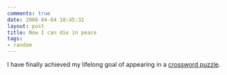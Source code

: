 ```yaml
---
comments: true
date: 2008-04-04 10:45:32
layout: post
title: Now I can die in peace
tags:
- random
---
```


I have finally achieved my lifelong goal of appearing in a [crossword puzzle](http://games.yahoo.com/games/gen/cwpuz/puz_080404.html).
